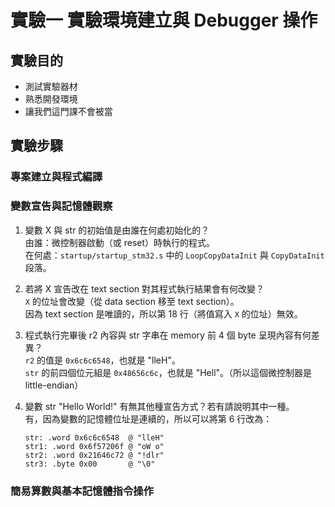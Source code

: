 # 實驗一 實驗環境建立與 Debugger 操作 #

## 實驗目的 ##

* 測試實驗器材
* 熟悉開發環境
* 讓我們這門課不會被當

## 實驗步驟 ##

### 專案建立與程式編譯 ###

### 變數宣告與記憶體觀察 ###

1. 變數 X 與 str 的初始值是由誰在何處初始化的？  
   由誰：微控制器啟動（或 reset）時執行的程式。  
   在何處：`startup/startup_stm32.s` 中的 `LoopCopyDataInit` 與 `CopyDataInit` 段落。

2. 若將 X 宣告改在 text section 對其程式執行結果會有何改變？  
   `X` 的位址會改變（從 data section 移至 text section）。  
   因為 text section 是唯讀的，所以第 18 行（將值寫入 `X` 的位址）無效。

3. 程式執行完畢後 r2 內容與 str 字串在 memory 前 4 個 byte 呈現內容有何差異？  
   `r2` 的值是 `0x6c6c6548`，也就是 "lleH"。  
   `str` 的前四個位元組是 `0x48656c6c`，也就是 "Hell"。（所以這個微控制器是 little-endian）

4. 變數 str "Hello World!" 有無其他種宣告方式？若有請說明其中一種。  
   有，因為變數的記憶體位址是連續的，所以可以將第 6 行改為：  
   ```
   str: .word 0x6c6c6548  @ "lleH"
   str1: .word 0x6f57206f @ "oW o"
   str2: .word 0x21646c72 @ "!dlr"
   str3: .byte 0x00       @ "\0"
   ```

### 簡易算數與基本記憶體指令操作 ###
